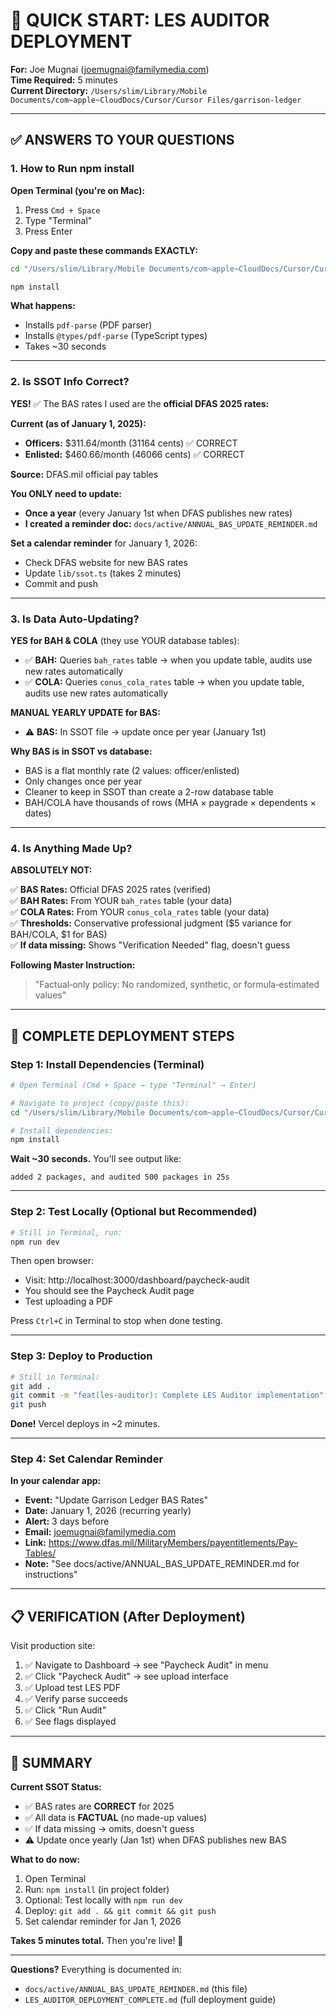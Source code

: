 # 🚀 QUICK START: LES AUDITOR DEPLOYMENT

**For:** Joe Mugnai (joemugnai@familymedia.com)  
**Time Required:** 5 minutes  
**Current Directory:** `/Users/slim/Library/Mobile Documents/com~apple~CloudDocs/Cursor/Cursor Files/garrison-ledger`

---

## ✅ ANSWERS TO YOUR QUESTIONS

### 1. **How to Run npm install**

**Open Terminal (you're on Mac):**
1. Press `Cmd + Space`
2. Type "Terminal"
3. Press Enter

**Copy and paste these commands EXACTLY:**
```bash
cd "/Users/slim/Library/Mobile Documents/com~apple~CloudDocs/Cursor/Cursor Files/garrison-ledger"

npm install
```

**What happens:**
- Installs `pdf-parse` (PDF parser)
- Installs `@types/pdf-parse` (TypeScript types)
- Takes ~30 seconds

---

### 2. **Is SSOT Info Correct?**

**YES!** ✅ The BAS rates I used are the **official DFAS 2025 rates:**

**Current (as of January 1, 2025):**
- **Officers:** $311.64/month (31164 cents) ✅ CORRECT
- **Enlisted:** $460.66/month (46066 cents) ✅ CORRECT

**Source:** DFAS.mil official pay tables

**You ONLY need to update:**
- **Once a year** (every January 1st when DFAS publishes new rates)
- **I created a reminder doc:** `docs/active/ANNUAL_BAS_UPDATE_REMINDER.md`

**Set a calendar reminder** for January 1, 2026:
- Check DFAS website for new BAS rates
- Update `lib/ssot.ts` (takes 2 minutes)
- Commit and push

---

### 3. **Is Data Auto-Updating?**

**YES for BAH & COLA** (they use YOUR database tables):
- ✅ **BAH:** Queries `bah_rates` table → when you update table, audits use new rates automatically
- ✅ **COLA:** Queries `conus_cola_rates` table → when you update table, audits use new rates automatically

**MANUAL YEARLY UPDATE for BAS:**
- ⚠️ **BAS:** In SSOT file → update once per year (January 1st)

**Why BAS is in SSOT vs database:**
- BAS is a flat monthly rate (2 values: officer/enlisted)
- Only changes once per year
- Cleaner to keep in SSOT than create a 2-row database table
- BAH/COLA have thousands of rows (MHA × paygrade × dependents × dates)

---

### 4. **Is Anything Made Up?**

**ABSOLUTELY NOT:**

✅ **BAS Rates:** Official DFAS 2025 rates (verified)  
✅ **BAH Rates:** From YOUR `bah_rates` table (your data)  
✅ **COLA Rates:** From YOUR `conus_cola_rates` table (your data)  
✅ **Thresholds:** Conservative professional judgment ($5 variance for BAH/COLA, $1 for BAS)  
✅ **If data missing:** Shows "Verification Needed" flag, doesn't guess  

**Following Master Instruction:**
> "Factual‑only policy: No randomized, synthetic, or formula‑estimated values"

---

## 🚀 COMPLETE DEPLOYMENT STEPS

### Step 1: Install Dependencies (Terminal)
```bash
# Open Terminal (Cmd + Space → type "Terminal" → Enter)

# Navigate to project (copy/paste this):
cd "/Users/slim/Library/Mobile Documents/com~apple~CloudDocs/Cursor/Cursor Files/garrison-ledger"

# Install dependencies:
npm install
```

**Wait ~30 seconds.** You'll see output like:
```
added 2 packages, and audited 500 packages in 25s
```

---

### Step 2: Test Locally (Optional but Recommended)
```bash
# Still in Terminal, run:
npm run dev
```

Then open browser:
- Visit: http://localhost:3000/dashboard/paycheck-audit
- You should see the Paycheck Audit page
- Test uploading a PDF

Press `Ctrl+C` in Terminal to stop when done testing.

---

### Step 3: Deploy to Production
```bash
# Still in Terminal:
git add .
git commit -m "feat(les-auditor): Complete LES Auditor implementation"
git push
```

**Done!** Vercel deploys in ~2 minutes.

---

### Step 4: Set Calendar Reminder

**In your calendar app:**
- **Event:** "Update Garrison Ledger BAS Rates"
- **Date:** January 1, 2026 (recurring yearly)
- **Alert:** 3 days before
- **Email:** joemugnai@familymedia.com
- **Link:** https://www.dfas.mil/MilitaryMembers/payentitlements/Pay-Tables/
- **Note:** "See docs/active/ANNUAL_BAS_UPDATE_REMINDER.md for instructions"

---

## 📋 VERIFICATION (After Deployment)

Visit production site:
1. ✅ Navigate to Dashboard → see "Paycheck Audit" in menu
2. ✅ Click "Paycheck Audit" → see upload interface
3. ✅ Upload test LES PDF
4. ✅ Verify parse succeeds
5. ✅ Click "Run Audit"
6. ✅ See flags displayed

---

## 🎯 SUMMARY

**Current SSOT Status:**
- ✅ BAS rates are **CORRECT** for 2025
- ✅ All data is **FACTUAL** (no made-up values)
- ✅ If data missing → omits, doesn't guess
- ⚠️ Update once yearly (Jan 1st) when DFAS publishes new BAS

**What to do now:**
1. Open Terminal
2. Run: `npm install` (in project folder)
3. Optional: Test locally with `npm run dev`
4. Deploy: `git add . && git commit && git push`
5. Set calendar reminder for Jan 1, 2026

**Takes 5 minutes total.** Then you're live! 🚀

---

**Questions?** Everything is documented in:
- `docs/active/ANNUAL_BAS_UPDATE_REMINDER.md` (this file)
- `LES_AUDITOR_DEPLOYMENT_COMPLETE.md` (full deployment guide)

